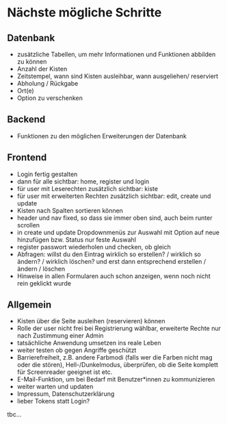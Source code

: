 # Nächste mögliche Schritte
## Datenbank
- zusätzliche Tabellen, um mehr Informationen und Funktionen abbilden zu können
- Anzahl der Kisten
- Zeitstempel, wann sind Kisten ausleihbar, wann ausgeliehen/ reserviert
- Abholung / Rückgabe
- Ort(e)
- Option zu verschenken
## Backend
- Funktionen zu den möglichen Erweiterungen der Datenbank
## Frontend
- Login fertig gestalten
- dann für alle sichtbar: home, register und login
- für user mit Leserechten zusätzlich sichtbar: kiste
- für user mit erweiterten Rechten zusätzlich sichtbar: edit, create und update
- Kisten nach Spalten sortieren können
- header und nav fixed, so dass sie immer oben sind, auch beim runter scrollen
- in create und update Dropdownmenüs zur Auswahl mit Option auf neue hinzufügen bzw. Status nur feste Auswahl
- register passwort wiederholen und checken, ob gleich
- Abfragen: willst du den Eintrag wirklich so erstellen? / wirklich so ändern? / wirklich löschen? und erst dann entsprechend erstellen / ändern / löschen
- Hinweise in allen Formularen auch schon anzeigen, wenn noch nicht rein geklickt wurde

## Allgemein
- Kisten über die Seite ausleihen (reservieren) können
- Rolle der user nicht frei bei Registrierung wählbar, erweiterte Rechte nur nach Zustimmung einer Admin
- tatsächliche Anwendung umsetzen ins reale Leben
- weiter testen ob gegen Angriffe geschützt
- Barrierefreiheit, z.B. andere Farbmodi (falls wer die Farben nicht mag oder die stören), Hell-/Dunkelmodus, überprüfen, ob die Seite komplett für Screenreader geeignet ist etc.
- E-Mail-Funktion, um bei Bedarf mit Benutzer*innen zu kommunizieren
- weiter warten und updaten
- Impressum, Datenschutzerklärung
- lieber Tokens statt Login?

tbc...